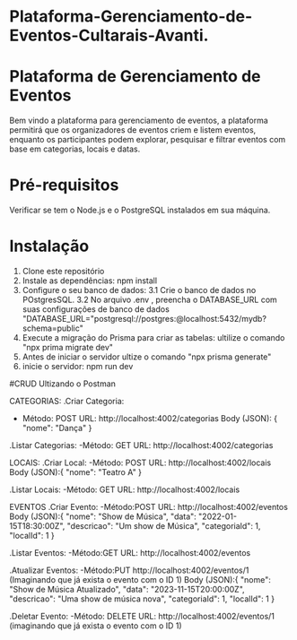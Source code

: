 # Plataforma-Gerenciamento-de-Eventos-Cultarais-Avanti.
# Plataforma de Gerenciamento de Eventos 
Bem vindo a plataforma para gerenciamento de eventos, a plataforma permitirá que os organizadores de eventos criem e listem eventos, enquanto os participantes podem explorar, pesquisar e filtrar eventos com base em categorias, locais e datas.

# Pré-requisitos
Verificar se tem o Node.js e o PostgreSQL instalados em sua máquina.

# Instalação
1. Clone este repositório
2. Instale as dependências:  npm install
3. Configure o seu banco de dados: 
3.1 Crie o banco de dados no POstgresSQL.
3.2 No arquivo .env , preencha o DATABASE_URL com suas configurações de banco de dados "DATABASE_URL="postgresql://postgres:@localhost:5432/mydb?schema=public"
4. Execute a migração do Prisma para criar as tabelas: ultilize o comando "npx prima migrate dev"
5. Antes de iniciar o servidor ultize o comando "npx prisma generate"
6. inicie o servidor: npm run dev

#CRUD 
Ultizando o Postman

CATEGORIAS:
.Criar Categoria: 
   - Método: POST
     URL: http://localhost:4002/categorias
     Body (JSON): {
                      "nome": "Dança"
     }
     
.Listar Categorias:
   -Método: GET
   URL: http://localhost:4002/categorias

LOCAIS:
.Criar Local:
    -Método: POST
     URL: http://localhost:4002/locais
     Body (JSON):{
              "nome": "Teatro A"
     }
     
.Listar Locais: 
    -Método: GET
     URL: http://localhost:4002/locais

EVENTOS
.Criar Evento:
    -Método:POST
     URL: http://localhost:4002/eventos
     Body (JSON):{
             "nome": "Show de Música",
             "data": "2022-01-15T18:30:00Z",
             "descricao": "Um  show de Música",
             "categoriaId": 1,
             "localId": 1
     }

.Listar Eventos:
    -Método:GET
     URL: http://localhost:4002/eventos

.Atualizar Eventos:
    -Método:PUT
     http://localhost:4002/eventos/1 (Imaginando que já exista o evento com o ID 1)
     Body (JSON):{
             "nome": "Show de Música Atualizado",
             "data": "2023-11-15T20:00:00Z",
             "descricao": "Uma show de música nova",
             "categoriaId": 1,
             "localId": 1
    }

.Deletar Evento:
     -Método: DELETE
      URL: http://localhost:4002/eventos/1 (imaginando que já exista o evento com o ID 1)
